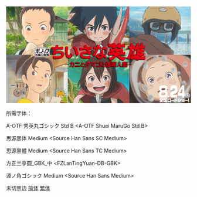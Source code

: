 ![](poster.png)



所需字体：

A-OTF 秀英丸ゴシック Std B \<A-OTF Shuei MaruGo Std B\>

思源黑体 Medium \<Source Han Sans SC Medium\>

思源黑體 Medium \<Source Han Sans TC Medium\>

方正兰亭圆\_GBK\_中 \<FZLanTingYuan-DB-GBK\>

源ノ角ゴシック Medium \<Source Han Sans Medium\>

未切黑边  [简体](https://github.com/SweetSub/SweetSub/Archive/raw/master/Modest%20Heros/%5BSweetSub%5D%20Modest%20Heros%20%5B1920x1080%5D.chs.ass)  [繁体](https://github.com/SweetSub/SweetSub/Archive/raw/master/Modest%20Heros/%5BSweetSub%5D%20Modest%20Heros%20%5B1920x1080%5D.cht.ass)
